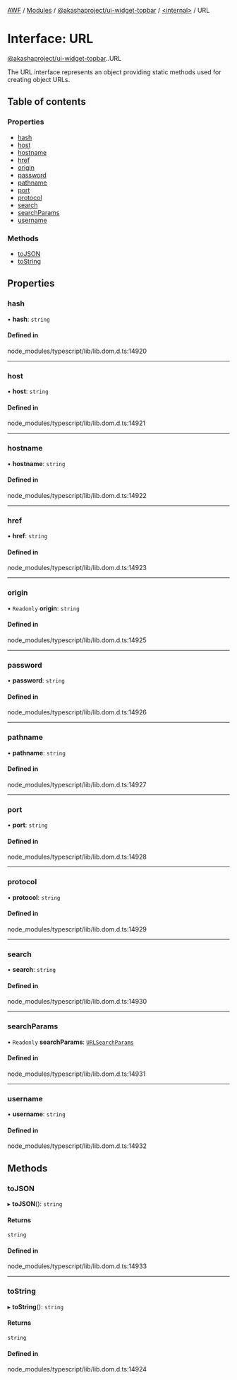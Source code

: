 [AWF](../README.md) / [Modules](../modules.md) / [@akashaproject/ui-widget-topbar](../modules/akashaproject_ui_widget_topbar.md) / [<internal\>](../modules/akashaproject_ui_widget_topbar._internal_.md) / URL

# Interface: URL

[@akashaproject/ui-widget-topbar](../modules/akashaproject_ui_widget_topbar.md).[<internal>](../modules/akashaproject_ui_widget_topbar._internal_.md).URL

The URL interface represents an object providing static methods used for creating object URLs.

## Table of contents

### Properties

- [hash](akashaproject_ui_widget_topbar._internal_.URL.md#hash)
- [host](akashaproject_ui_widget_topbar._internal_.URL.md#host)
- [hostname](akashaproject_ui_widget_topbar._internal_.URL.md#hostname)
- [href](akashaproject_ui_widget_topbar._internal_.URL.md#href)
- [origin](akashaproject_ui_widget_topbar._internal_.URL.md#origin)
- [password](akashaproject_ui_widget_topbar._internal_.URL.md#password)
- [pathname](akashaproject_ui_widget_topbar._internal_.URL.md#pathname)
- [port](akashaproject_ui_widget_topbar._internal_.URL.md#port)
- [protocol](akashaproject_ui_widget_topbar._internal_.URL.md#protocol)
- [search](akashaproject_ui_widget_topbar._internal_.URL.md#search)
- [searchParams](akashaproject_ui_widget_topbar._internal_.URL.md#searchparams)
- [username](akashaproject_ui_widget_topbar._internal_.URL.md#username)

### Methods

- [toJSON](akashaproject_ui_widget_topbar._internal_.URL.md#tojson)
- [toString](akashaproject_ui_widget_topbar._internal_.URL.md#tostring)

## Properties

### hash

• **hash**: `string`

#### Defined in

node_modules/typescript/lib/lib.dom.d.ts:14920

___

### host

• **host**: `string`

#### Defined in

node_modules/typescript/lib/lib.dom.d.ts:14921

___

### hostname

• **hostname**: `string`

#### Defined in

node_modules/typescript/lib/lib.dom.d.ts:14922

___

### href

• **href**: `string`

#### Defined in

node_modules/typescript/lib/lib.dom.d.ts:14923

___

### origin

• `Readonly` **origin**: `string`

#### Defined in

node_modules/typescript/lib/lib.dom.d.ts:14925

___

### password

• **password**: `string`

#### Defined in

node_modules/typescript/lib/lib.dom.d.ts:14926

___

### pathname

• **pathname**: `string`

#### Defined in

node_modules/typescript/lib/lib.dom.d.ts:14927

___

### port

• **port**: `string`

#### Defined in

node_modules/typescript/lib/lib.dom.d.ts:14928

___

### protocol

• **protocol**: `string`

#### Defined in

node_modules/typescript/lib/lib.dom.d.ts:14929

___

### search

• **search**: `string`

#### Defined in

node_modules/typescript/lib/lib.dom.d.ts:14930

___

### searchParams

• `Readonly` **searchParams**: [`URLSearchParams`](../modules/akashaproject_ui_widget_topbar._internal_.md#urlsearchparams)

#### Defined in

node_modules/typescript/lib/lib.dom.d.ts:14931

___

### username

• **username**: `string`

#### Defined in

node_modules/typescript/lib/lib.dom.d.ts:14932

## Methods

### toJSON

▸ **toJSON**(): `string`

#### Returns

`string`

#### Defined in

node_modules/typescript/lib/lib.dom.d.ts:14933

___

### toString

▸ **toString**(): `string`

#### Returns

`string`

#### Defined in

node_modules/typescript/lib/lib.dom.d.ts:14924
